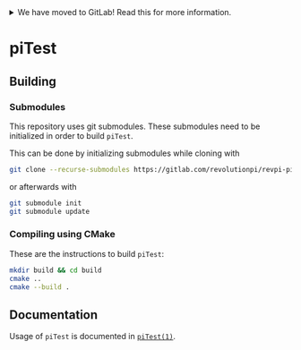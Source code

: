 <!--
SPDX-FileCopyrightText: 2023 KUNBUS GmbH

SPDX-License-Identifier: MIT
-->

<details>
<summary>We have moved to GitLab! Read this for more information.</summary>

We have recently moved our repositories to GitLab. You can find revpi-pitest
here: https://gitlab.com/revolutionpi/revpi-pitest  
All repositories on GitHub will stay up-to-date by being synchronised from
GitLab.

We still maintain a presence on GitHub but our work happens over at GitLab. If
you want to contribute to any of our projects we would prefer this contribution
to happen on GitLab, but we also still accept contributions on GitHub if you
prefer that.
</details>

# piTest

## Building

### Submodules

This repository uses git submodules. These submodules need to be initialized in
order to build `piTest`.

This can be done by initializing submodules while cloning with

```sh
git clone --recurse-submodules https://gitlab.com/revolutionpi/revpi-pitest.git
```

or afterwards with

```sh
git submodule init
git submodule update
```

### Compiling using CMake

These are the instructions to build `piTest`:

```sh
mkdir build && cd build
cmake ..
cmake --build .
```

## Documentation

Usage of `piTest` is documented in [`piTest(1)`](doc/piTest.1.scd).
